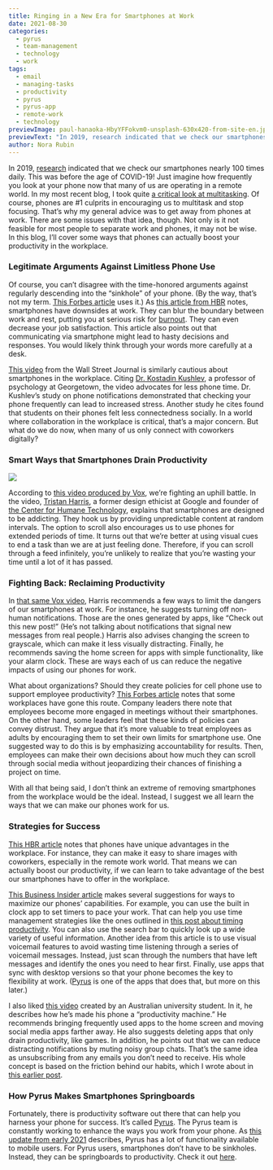 ```yaml
---
title: Ringing in a New Era for Smartphones at Work
date: 2021-08-30
categories:
  - pyrus
  - team-management
  - technology
  - work
tags:
  - email
  - managing-tasks
  - productivity
  - pyrus
  - pyrus-app
  - remote-work
  - technology
previewImage: paul-hanaoka-HbyYFFokvm0-unsplash-630x420-from-site-en.jpg
previewText: "In 2019, research indicated that we check our smartphones nearly 100 times daily. This was before the age of COVID-19! Just imagine how frequently you look at your phone now that many of us are operating in a remote world. In my most recent blog, I took quite a critical look at multitasking. Of course, phones are #1 culprits in encouraging us to multitask and stop focusing. That’s why my general advice was to get away from phones at work. There are some issues with that idea, though. Not only is it not feasible for most people to separate work and phones, it may not be wise. In this blog, I’ll cover some ways that phones can actually boost your productivity in the workplace."
author: Nora Rubin
---
```

In 2019, [research](https://www.asurion.com/about/press-releases/americans-check-their-phones-96-times-a-day/) indicated that we check our smartphones nearly 100 times daily. This was before the age of COVID-19! Just imagine how frequently you look at your phone now that many of us are operating in a remote world. In my most recent blog, I took quite [a critical look at multitasking](https://pyrus.com/en/blog/the-case-of-multitasking-versus-productivity). Of course, phones are #1 culprits in encouraging us to multitask and stop focusing. That’s why my general advice was to get away from phones at work. There are some issues with that idea, though. Not only is it not feasible for most people to separate work and phones, it may not be wise. In this blog, I’ll cover some ways that phones can actually boost your productivity in the workplace.

### **Legitimate Arguments Against Limitless Phone Use**

Of course, you can’t disagree with the time-honored arguments against regularly descending into the “sinkhole” of your phone. (By the way, that’s not my term. [This Forbes article](https://www.forbes.com/sites/barnabylashbrooke/2019/04/15/your-smartphone-is-a-sinkhole-where-productivity-goes-to-die/) uses it.) As [this article from HBR](https://hbr.org/2012/04/is-your-smartphone-making-you) notes, smartphones have downsides at work. They can blur the boundary between work and rest, putting you at serious risk for [burnout](https://pyrus.com/en/blog/fighting-the-fires-of-burnout-in-covid-times). They can even decrease your job satisfaction. This article also points out that communicating via smartphone might lead to hasty decisions and responses. You would likely think through your words more carefully at a desk.

[This video](https://www.youtube.com/watch?v=Ig6I3prnlnE&t=1s) from the Wall Street Journal is similarly cautious about smartphones in the workplace. Citing [Dr. Kostadin Kushlev](https://www.kushlev.com/), a professor of psychology at Georgetown, the video advocates for less phone time. Dr. Kushlev’s study on phone notifications demonstrated that checking your phone frequently can lead to increased stress. Another study he cites found that students on their phones felt less connectedness socially. In a world where collaboration in the workplace is critical, that’s a major concern. But what do we do now, when many of us only connect with coworkers digitally?

### **Smart Ways that Smartphones Drain Productivity**

![](rodion-kutsaev-0VGG7cqTwCo-unsplash-300x200.webp)

According to [this video produced by Vox](https://www.youtube.com/watch?v=NUMa0QkPzns), we’re fighting an uphill battle. In the video, [Tristan Harris](https://www.tristanharris.com/), a former design ethicist at Google and founder of [the Center for Humane Technology](https://www.humanetech.com/), explains that smartphones are designed to be addicting. They hook us by providing unpredictable content at random intervals. The option to scroll also encourages us to use phones for extended periods of time. It turns out that we’re better at using visual cues to end a task than we are at just feeling done. Therefore, if you can scroll through a feed infinitely, you’re unlikely to realize that you’re wasting your time until a lot of it has passed.

### **Fighting Back: Reclaiming Productivity**

In [that same Vox video](https://www.youtube.com/watch?v=NUMa0QkPzns), Harris recommends a few ways to limit the dangers of our smartphones at work. For instance, he suggests turning off non-human notifications. Those are the ones generated by apps, like “Check out this new post!” (He’s not talking about notifications that signal new messages from real people.) Harris also advises changing the screen to grayscale, which can make it less visually distracting. Finally, he recommends saving the home screen for apps with simple functionality, like your alarm clock. These are ways each of us can reduce the negative impacts of using our phones for work.

What about organizations? Should they create policies for cell phone use to support employee productivity? [This Forbes article](https://www.forbes.com/sites/barnabylashbrooke/2019/04/15/your-smartphone-is-a-sinkhole-where-productivity-goes-to-die/) notes that some workplaces have gone this route. Company leaders there note that employees become more engaged in meetings without their smartphones. On the other hand, some leaders feel that these kinds of policies can convey distrust. They argue that it’s more valuable to treat employees as adults by encouraging them to set their own limits for smartphone use. One suggested way to do this is by emphasizing accountability for results. Then, employees can make their own decisions about how much they can scroll through social media without jeopardizing their chances of finishing a project on time.

With all that being said, I don’t think an extreme of removing smartphones from the workplace would be the ideal. Instead, I suggest we all learn the ways that we can make our phones work for us.

### **Strategies for Success**

[This HBR article](https://hbr.org/2014/11/the-productivity-payoff-of-mobile-apps-at-work) notes that phones have unique advantages in the workplace. For instance, they can make it easy to share images with coworkers, especially in the remote work world. That means we can actually boost our productivity, if we can learn to take advantage of the best our smartphones have to offer in the workplace.

[This Business Insider article](https://www.businessinsider.com/phone-productivity-tricks-tips-iphone-2019-7#use-your-phone-for-better-time-management-and-task-scheduling-1) makes several suggestions for ways to maximize our phones’ capabilities. For example, you can use the built in clock app to set timers to pace your work. That can help you use time management strategies like the ones outlined in [this post about timing productivity](https://pyrus.com/en/blog/saved-by-the-bell-how-to-time-productivity-at-home). You can also use the search bar to quickly look up a wide variety of useful information. Another idea from this article is to use visual voicemail features to avoid wasting time listening through a series of voicemail messages. Instead, just scan through the numbers that have left messages and identify the ones you need to hear first. Finally, use apps that sync with desktop versions so that your phone becomes the key to flexibility at work. ([Pyrus](https://pyrus.com/en/product) is one of the apps that does that, but more on this later.)

I also liked [this video](https://www.youtube.com/watch?v=nMSMtkwHCZ0) created by an Australian university student. In it, he describes how he’s made his phone a “productivity machine.” He recommends bringing frequently used apps to the home screen and moving social media apps farther away. He also suggests deleting apps that only drain productivity, like games. In addition, he points out that we can reduce distracting notifications by muting noisy group chats. That’s the same idea as unsubscribing from any emails you don’t need to receive. His whole concept is based on the friction behind our habits, which I wrote about in [this earlier post](https://pyrus.com/en/blog/making-and-breaking-habits-in-brain-and-behavior).

### **How Pyrus Makes Smartphones Springboards**

Fortunately, there is productivity software out there that can help you harness your phone for success. It’s called [Pyrus](http://pyrus.com/en). The Pyrus team is constantly working to enhance the ways you work from your phone. As [this update from early 2021](https://pyrus.com/en/blog/pyrus-accessible-ecosystem-dashboards-for-people-with-colorblindness-and-other-early-spring-updates) describes, Pyrus has a lot of functionality available to mobile users. For Pyrus users, smartphones don’t have to be sinkholes. Instead, they can be springboards to productivity. Check it out [here](https://pyrus.com/en).